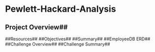 # Pewlett-Hackard-Analysis
## Project Overview##
##Resources## 
##Objectives## 
##Summary## 
##EmployeeDB ERD## 
##Challenge Overview## 
##Challenge Summary##